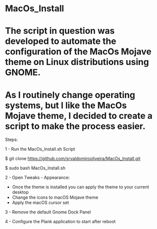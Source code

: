 # MacOs_Install

# The script in question was developed to automate the configuration of the MacOs Mojave theme on Linux distributions using GNOME.

# As I routinely change operating systems, but I like the MacOs Mojave theme, I decided to create a script to make the process easier.

Steps:

1 - Run the MacOs_Install.sh Script

  $ git clone https://github.com/srvaldomirooliveira/MacOs_Install.git

  $ sudo bash MacOs_Install.sh

2 - Open Tweaks - Appearance:
  
  * Once the theme is installed you can apply the theme to your current desktop
  * Change the icons to macOS Mojave theme
  * Apply the macOS cursor set

3 - Remove the default Gnome Dock Panel

4 - Configure the Plank application to start after reboot
